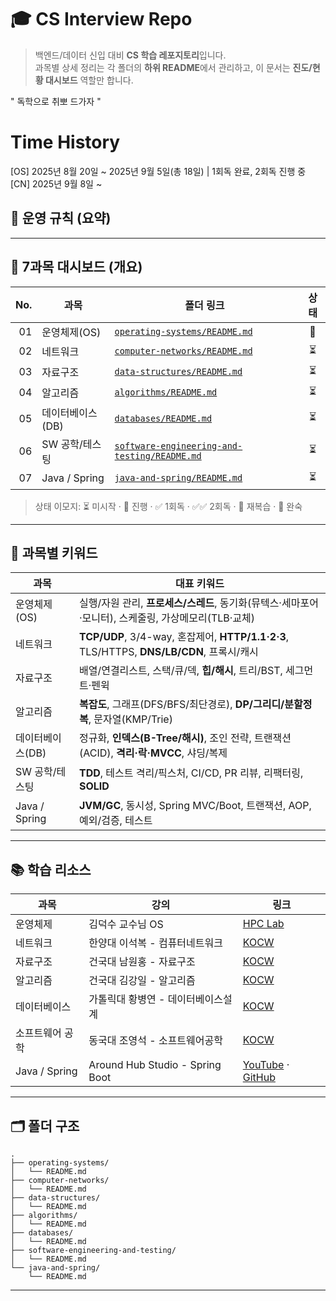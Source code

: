 # 🎓 CS Interview Repo

> 백엔드/데이터 신입 대비 **CS 학습 레포지토리**입니다.   
> 과목별 상세 정리는 각 폴더의 **하위 README**에서 관리하고, 이 문서는 **진도/현황 대시보드** 역할만 합니다.

" 독학으로 취뽀 드가자 "

# Time History

[OS] 2025년 8월 20일 ~ 2025년 9월 5일(총 18일) | 1회독 완료, 2회독 진행 중   
[CN] 2025년 9월 8일 ~ 


## 🧭 운영 규칙 (요약)

---

## 📌 7과목 대시보드 (개요)

| No. | 과목             | 폴더 링크                                                                                  | 상태 |
| --: | ---------------- | ------------------------------------------------------------------------------------------ | :--: |
|  01 | 운영체제(OS)     | [`operating-systems/README.md`](operating-systems/README.md)                               |  🔄  |
|  02 | 네트워크         | [`computer-networks/README.md`](computer-networks/README.md)                               |  ⏳  |
|  03 | 자료구조         | [`data-structures/README.md`](data-structures/README.md)                                   |  ⏳  |
|  04 | 알고리즘         | [`algorithms/README.md`](algorithms/README.md)                                             |  ⏳  |
|  05 | 데이터베이스(DB) | [`databases/README.md`](databases/README.md)                                               |  ⏳  |
|  06 | SW 공학/테스팅   | [`software-engineering-and-testing/README.md`](software-engineering-and-testing/README.md) |  ⏳  |
|  07 | Java / Spring    | [`java-and-spring/README.md`](java-and-spring/README.md)                                   |  ⏳  |

> 상태 이모지: ⏳ 미시작 · 🔄 진행 · ✅ 1회독 · ✅✅ 2회독 · 🔁 재복습 · 🚀 완숙

---

## 🧩 과목별 키워드 

| 과목             | 대표 키워드                                                                                         |
| ---------------- | --------------------------------------------------------------------------------------------------- |
| 운영체제(OS)     | 실행/자원 관리, **프로세스/스레드**, 동기화(뮤텍스·세마포어·모니터), 스케줄링, 가상메모리(TLB·교체) |
| 네트워크         | **TCP/UDP**, 3/4-way, 혼잡제어, **HTTP/1.1·2·3**, TLS/HTTPS, **DNS/LB/CDN**, 프록시/캐시            |
| 자료구조         | 배열/연결리스트, 스택/큐/덱, **힙/해시**, 트리/BST, 세그먼트·펜윅                                   |
| 알고리즘         | **복잡도**, 그래프(DFS/BFS/최단경로), **DP/그리디/분할정복**, 문자열(KMP/Trie)                      |
| 데이터베이스(DB) | 정규화, **인덱스(B-Tree/해시)**, 조인 전략, 트랜잭션(ACID), **격리·락·MVCC**, 샤딩/복제             |
| SW 공학/테스팅   | **TDD**, 테스트 격리/픽스처, CI/CD, PR 리뷰, 리팩터링, **SOLID**                                    |
| Java / Spring    | **JVM/GC**, 동시성, Spring MVC/Boot, 트랜잭션, AOP, 예외/검증, 테스트                               |

---

## 📚 학습 리소스

| 과목            | 강의                               | 링크                                                                                                                                                        |
| --------------- | ---------------------------------- | ----------------------------------------------------------------------------------------------------------------------------------------------------------- |
| 운영체제        | 김덕수 교수님 OS                   | [HPC Lab](https://hpclab.tistory.com/1?category=887083)                                                                                                     |
| 네트워크        | 한양대 이석복 - 컴퓨터네트워크     | [KOCW](https://www.kocw.net/home/college/cview.do?cid=6166c077e545b736)                                                                                     |
| 자료구조        | 건국대 남원홍 - 자료구조           | [KOCW](https://www.kocw.net/home/cview.do?kemId=1190355)                                                                                                    |
| 알고리즘        | 건국대 김강일 - 알고리즘           | [KOCW](https://www.kocw.net/home/cview.do?kemId=1278171)                                                                                                    |
| 데이터베이스    | 가톨릭대 황병연 - 데이터베이스설계 | [KOCW](https://kocw.net/home/cview.do?kemId=1207109)                                                                                                        |
| 소프트웨어 공학 | 동국대 조영석 - 소프트웨어공학     | [KOCW](https://www.kocw.net/home/cview.do?kemId=1045594)                                                                                                    |
| Java / Spring   | Around Hub Studio - Spring Boot    | [YouTube](https://www.youtube.com/playlist?list=PLlTylS8uB2fBOi6uzvMpojFrNe7sRmlzU) · [GitHub](https://github.com/Around-Hub-Studio/around-hub-spring-boot) |

---

## 🗂️ 폴더 구조

```
.
├── operating-systems/
│   └── README.md
├── computer-networks/
│   └── README.md
├── data-structures/
│   └── README.md
├── algorithms/
│   └── README.md
├── databases/
│   └── README.md
├── software-engineering-and-testing/
│   └── README.md
└── java-and-spring/
    └── README.md
```

---
